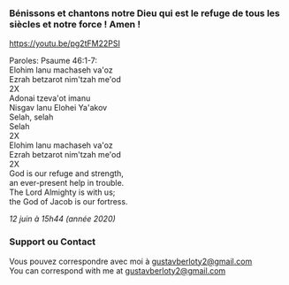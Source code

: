 ### Bénissons et chantons notre Dieu qui est le refuge de tous les siècles et notre force ! Amen !

https://youtu.be/pg2tFM22PSI<br>

Paroles: Psaume 46:1-7:<br>
Elohim lanu machaseh va'oz<br>
Ezrah betzarot nim'tzah me'od<br>
2X<br>
Adonai tzeva'ot imanu<br>
Nisgav lanu Elohei Ya'akov<br>
Selah, selah<br>
Selah<br>
2X<br>
Elohim lanu machaseh va'oz<br> 
Ezrah betzarot nim'tzah me'od<br>
2X<br>
God is our refuge and strength,<br>
an ever-present help in trouble.<br>
The Lord Almighty is with us;<br>
the God of Jacob is our fortress.<br>

_12 juin à 15h44 (année 2020)_

### Support ou Contact

Vous pouvez correspondre avec moi à gustavberloty2@gmail.com<br>
You can correspond with me at gustavberloty2@gmail.com
